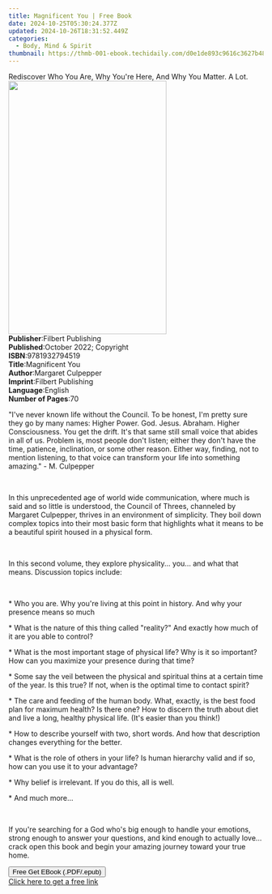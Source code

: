 ```yaml
---
title: Magnificent You | Free Book
date: 2024-10-25T05:30:24.377Z
updated: 2024-10-26T18:31:52.449Z
categories:
  - Body, Mind & Spirit
thumbnail: https://thmb-001-ebook.techidaily.com/d0e1de893c9616c3627b48503dc7e5bd36d3c400b6eca6d9402a3412ee4b0455.jpg
---
```

<main id="book-container">
  <div class="flex flex-col">
    <div class="book-brief flex-1 py-6 px-4 sm:p-6 md:py-10 md:px-8">
      <!-- brief-->
      <div class="book-brief-main">
        Rediscover Who You Are, Why You're Here, And Why You Matter. A Lot.
      </div>
    </div>
    <div
      class="book-meta-info flex-1 grid gap-4 col-start-1 col-end-3 row-start-1 sm:mb-6 sm:grid-cols-4 lg:gap-6 lg:col-start-2 lg:row-end-6 lg:row-span-6 lg:mb-0"
    >
      <div
        class="book-meta-info-left place-content-center mt-4 p-4 text-sm leading-6 col-start-2 col-span-2 dark:text-slate-400"
      >
        <img
          class="w-full h-500 object-cover rounded-lg sm:h-255 sm:col-span-2 lg:col-span-full"
          src="https://img-001-ebook.techidaily.com/076398c93ea5b88c49ae83ce06142559115dab5470ca25d866b5ceb68aab9cf0.jpg"
          alt=""
          width="312"
          height="500"
        />
      </div>
      <div
        class="book-meta-info-right mt-2 col-start-1 row-start-2 col-span-3 self-center"
      >
        <!-- meta data  -->
        <div class="flex flex-col px-4 md:px-8">
          <div class="flex-1">
            <strong>Publisher</strong>:<span class="px-2"
              >Filbert Publishing</span
            >
          </div>
          <div class="flex-1">
            <strong>Published</strong>:<span class="px-2"
              >October 2022; Copyright</span
            >
          </div>
          <div class="flex-1">
            <strong>ISBN</strong>:<span class="px-2">9781932794519</span>
          </div>
          <div class="flex-1">
            <strong>Title</strong>:<span class="px-2">Magnificent You</span>
          </div>
          <div class="flex-1">
            <strong>Author</strong>:<span class="px-2">Margaret Culpepper</span>
          </div>
          <div class="flex-1">
            <strong>Imprint</strong>:<span class="px-2"
              >Filbert Publishing</span
            >
          </div>
          <div class="flex-1">
            <strong>Language</strong>:<span class="px-2">English</span>
          </div>
          <div class="flex-1">
            <strong>Number of Pages</strong>:<span class="px-2">70</span>
          </div>
        </div>
      </div>
    </div>
    <div class="book-description flex-1 py-6 px-4 sm:p-6 md:py-10 md:px-8">
      <div class="book-description-main">
        <div accordion-content="" id="description">
          <p>
            "I've never known life without the Council. To be honest, I'm pretty
            sure they go by many names: Higher Power. God. Jesus. Abraham.
            Higher Consciousness. You get the drift. It's that same still small
            voice that abides in all of us. Problem is, most people don't
            listen; either they don't have the time, patience, inclination, or
            some other reason. Either way, finding, not to mention listening, to
            that voice can transform your life into something amazing." - M.
            Culpepper
          </p>
          <p><br /></p>
          <p>
            In this unprecedented age of world wide communication, where much is
            said and so little is understood, the Council of Threes, channeled
            by Margaret Culpepper, thrives in an environment of simplicity. They
            boil down complex topics into their most basic form that highlights
            what it means to be a beautiful spirit housed in a physical form.
          </p>
          <p><br /></p>
          <p>
            In this second volume, they explore physicality... you... and what
            that means. Discussion topics include:
          </p>
          <p><br /></p>
          <p>
            * Who you are. Why you're living at this point in history. And why
            your presence means so much
          </p>
          <p>
            * What is the nature of this thing called "reality?" And exactly how
            much of it are you able to control?
          </p>
          <p>
            * What is the most important stage of physical life? Why is it so
            important? How can you maximize your presence during that time?
          </p>
          <p>
            * Some say the veil between the physical and spiritual thins at a
            certain time of the year. Is this true? If not, when is the optimal
            time to contact spirit?
          </p>
          <p>
            * The care and feeding of the human body. What, exactly, is the best
            food plan for maximum health? Is there one? How to discern the truth
            about diet and live a long, healthy physical life. (It's easier than
            you think!)
          </p>
          <p>
            * How to describe yourself with two, short words. And how that
            description changes everything for the better.
          </p>
          <p>
            * What is the role of others in your life? Is human hierarchy valid
            and if so, how can you use it to your advantage?
          </p>
          <p>* Why belief is irrelevant. If you do this, all is well.</p>
          <p>* And much more...</p>
          <p><br /></p>
          <p>
            If you're searching for a God who's big enough to handle your
            emotions, strong enough to answer your questions, and kind enough to
            actually love... crack open this book and begin your amazing journey
            toward your true home.
          </p>
        </div>
        <div class="accordion-fader"></div>
      </div>
    </div>
    <div class="book-excerpts flex-1 py-6 px-4 sm:p-6 md:py-10 md:px-8"></div>
    <div
      class="book-about-author flex-1 py-6 px-4 sm:p-6 md:py-10 md:px-8"
    ></div>
    <div class="book-free-get flex-1 py-6 px-4 sm:p-6 md:py-10 md:px-8">
      <button
        id="btn-free-get"
        class="bg-blue-500 hover:bg-blue-700 text-white font-bold py-2 px-4 rounded"
      >
        Free Get EBook (.PDF/.epub)
      </button>
      <div id="countdown-display" class="px-2 text-lg mt-2"></div>
      <a
        id="free-link"
        class="hidden bg-blue-500 hover:bg-blue-700 text-white font-bold py-2 px-4 rounded"
        href="https://www.ebooks.com/en-us/book/210690926/magnificent-you/margaret-culpepper/"
        target="_blank"
        >Click here to get a free link</a
      >
    </div>
    <script>
      let countdownTime = 0;
      let countdownInterval = null;
      document
        .getElementById('btn-free-get')
        .addEventListener('click', startCountdown);
      function startCountdown() {
        countdownTime = new Date().getTime() + 60000 * 3;
        countdownInterval = setInterval(updateCountdown, 1000);
        document.getElementById('btn-free-get').disabled = true;
        document
          .getElementById('btn-free-get')
          .classList.add('bg-gray-500', 'cursor-not-allowed');
      }
      function updateCountdown() {
        let currentTime = new Date().getTime();
        let timeLeft = countdownTime - currentTime;
        let secondsLeft = Math.floor(timeLeft / 1000);
        document.getElementById('countdown-display').innerHTML =
          `Remaining time: ${secondsLeft} seconds.`;
        if (secondsLeft <= 0) {
          clearInterval(countdownInterval);
          document.getElementById('btn-free-get').classList.add('hidden');
          document.getElementById('free-link').classList.remove('hidden');
          document.getElementById('countdown-display').innerHTML = '';
        }
      }
    </script>
  </div>
</main>

<ins class="adsbygoogle"
      style="display:block"
      data-ad-client="ca-pub-7571918770474297"
      data-ad-slot="8358498916"
      data-ad-format="auto"
      data-full-width-responsive="true"></ins>
    